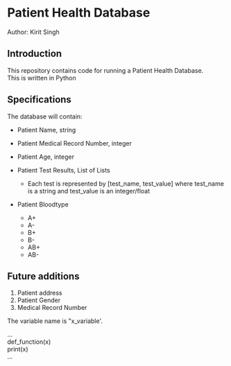 
# Patient Health Database

Author: Kirit Singh

## Introduction
This repository contains code for running a Patient Health Database.  
This is written in Python


## Specifications
The database will contain:
* Patient Name, string
* Patient Medical Record Number, integer
* Patient Age, integer
* Patient Test Results, List of Lists
  - Each test is represented by [test_name, test_value]
    where test_name is a string and test_value is an integer/float

* Patient Bloodtype
    - A+
    - A-
    - B+
    - B-
    - AB+
    - AB-
    
## Future additions
1. Patient address
2. Patient Gender
3. Medical Record Number

The variable name is "x_variable'.  

...  
def_function(x)    
print(x)  
...  
